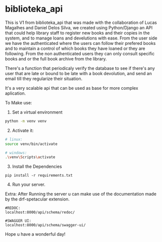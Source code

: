 # biblioteka_api 
This is V1 from biblioteka_api that was made with the collaboration of Lucas Magalhes and Daniel Delos Silva, we created using Python/Django an API that could help library staff to register new books and their copies in the system, and to manage loans and develutions with ease. 
From the user side we have the authenticated where the users can follow their prefered books and to maintain a control of which books they have loaned or they are following.
From the non authenticated users they can only consult specific books and or the full book archive from the library.

There's a function that periodicaly verify the database to see if there's any user that are late or bound to be late with a book devolution, and send an email till they regularize their situation.

It's a very scalable api that can be used as base for more complex aplication.


To Make use:
<br>
1. Set a virtual environment
```bash
python -m venv venv
```

2. Activate it:
```bash
# linux:
source venv/bin/activate

# windows:
.\venv\Scripts\activate
```

3. Install the Dependencies
```
pip install -r requirements.txt
```

4. Run your server.

Extra: After Running the server u can make use of the documentation made by the drf-spetacular extension.
```
#REDOC: 
localhost:8000/api/schema/redoc/

#SWAGGER UI: 
localhost:8000/api/schema/swagger-ui/
```

Hope u have a wonderful day!
